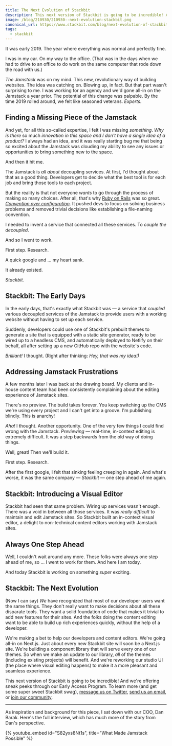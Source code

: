 ```yaml
---
title: The Next Evolution of Stackbit
description: This next version of Stackbit is going to be incredible! And we're offering sneak peeks through our Early Access Program.
image: /blog/210930/210930--next-evolution-stackbit.png
canonical_url: https://www.stackbit.com/blog/next-evolution-of-stackbit/
tags:
  - stackbit
---
```


It was early 2019. The year where everything was normal and perfectly fine.

I was in my car. On my way to the office. (That was in the days when we had to drive to an office to do work on the same computer that rode down the road with us.)

_The Jamstack_ was on my mind. This new, revolutionary way of building websites. The idea was catching on. Blowing up, in fact. But that part wasn't surprising to me. I was working for an agency and we'd gone all-in on the Jamstack a year prior. The potential of this change was palpable. By the time 2019 rolled around, we felt like seasoned veterans. _Experts_.

## Finding a Missing Piece of the Jamstack

And yet, for all this so-called expertise, I felt I was missing _something_. _Why is there_ so much _innovation in this space and I don't have a single idea of a product?_ I always had an idea, and it was really starting bug me that being so excited about the Jamstack was clouding my ability to see any issues or opportunities to bring something new to the space.

And then it hit me.

The Jamstack is _all about_ decoupling services. At first, I'd thought about that as a good thing. Developers get to decide what the best tool is for each job and bring those tools to each project.

But the reality is that not everyone _wants_ to go through the process of making so many choices. After all, that's why [Ruby on Rails](https://rubyonrails.org/) was so great. [_Convention over configuration_](https://www.seancdavis.com/blog/increase-developer-efficiency-by-establishing-conventions/). It pushed devs to focus on solving business problems and removed trivial decisions like establishing a file-naming convention.

I needed to invent a service that connected all these services. To _couple the decoupled_.

And so I went to work.

First step. Research.

A quick google and ... my heart sank.

It already existed.

_Stackbit._

## Stackbit: The Early Days

In the early days, that's exactly what Stackbit was — a service that _coupled_ various decoupled services of the Jamstack to provide users with a working website without having to set up each service.

Suddenly, developers could use one of Stackbit's prebuilt themes to generate a site that is equipped with a static site generator, ready to be wired up to a headless CMS, and automatically deployed to Netlify on their behalf, all after setting up a new GitHub repo with the website's code.

_Brilliant!_ I thought. (Right after thinking: _Hey, that was my idea!)_

## Addressing Jamstack Frustrations

A few months later I was back at the drawing board. My clients and in-house content team had been consistently complaining about the editing experience of Jamstack sites.

There's no preview. The build takes forever. You keep switching up the CMS we're using every project and I can't get into a groove. I'm publishing blindly. This is anarchy!

_Aha!_ I thought. Another opportunity. One of the very few things I could find wrong with the Jamstack. _Previewing_ — real-time, in-context editing is extremely difficult. It was a step backwards from the old way of doing things.

Well, great! Then we'll build it.

First step. Research.

After the first google, I felt that sinking feeling creeping in again. And what's worse, it was the same company — _Stackbit_ — one step ahead of me again.

## Stackbit: Introducing a Visual Editor

Stackbit had seen that same problem. Wiring up services wasn't enough. There was a void in between all those services. It was _really difficult_ to maintain and edit Jamstack sites. So Stackbit built an in-context visual editor, a delight to non-technical content editors working with Jamstack sites.

## Always One Step Ahead

Well, I couldn't wait around any more. These folks were always one step ahead of me, so ... I went to work for them. And here I am today.

And today Stackbit is working on something _super_ exciting.

## Stackbit: The Next Evolution

(Now I can say) _We_ have recognized that most of our developer users want the same things. They don't really want to make decisions about all these disparate tools. They want a solid foundation of code that makes it trivial to add new features for their sites. And the folks doing the content editing want to be able to build up rich experiences quickly, without the help of a developer.

We're making a bet to help our developers and content editors. We're going all-in on Next.js. Just about every new Stackbit site will soon be a Next.js site. We're building a component library that will serve every one of our themes. So when we make an update to our library, _all_ of the themes (including existing projects) will benefit. And we're reworking our studio UI (the place where visual editing happens) to make it a more pleasant and seamless experience.

This next version of Stackbit is going to be incredible! And we're offering sneak peeks through our Early Access Program. To learn more (and get some super sweet Stackbit swag), [message us on Twitter](https://twitter.com/stackbit), [send us an email](mailto:hello@stackbit.com), or [join our community](https://www.stackbit.com/community/).

---

As inspiration and background for this piece, I sat down with our COO, Dan Barak. Here's the full interview, which has much more of the story from Dan's perspective.

{% youtube_embed
    id="S82yxs8Nt1s",
    title="What Made Jamstack Possible" %}
